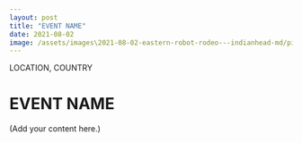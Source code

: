 ```yaml
---
layout: post
title: "EVENT NAME"
date: 2021-08-02
image: /assets/images\2021-08-02-eastern-robot-rodeo---indianhead-md/pic01.jpg
---
```


<span class="date">LOCATION, COUNTRY</span>

# EVENT NAME

(Add your content here.)
